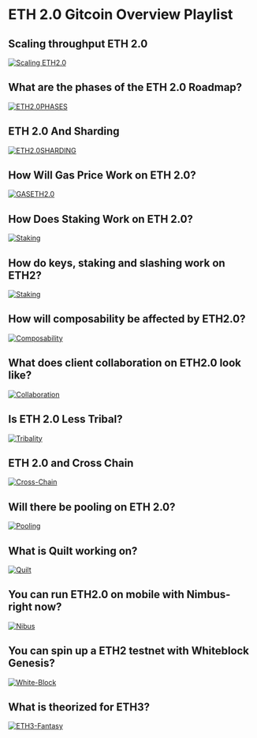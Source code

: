 # **ETH 2.0 Gitcoin Overview Playlist**

## **Scaling throughput ETH 2.0**
[![Scaling ETH2.0](http://i3.ytimg.com/vi/td750o3xf8k/maxresdefault.jpg)](https://youtu.be/td750o3xf8k?list=PLvTrX8LNPbPkOOTmVqjljLs2vk5-YZwLG)

## **What are the phases of the ETH 2.0 Roadmap?**
[![ETH2.0PHASES](http://i3.ytimg.com/vi/vsUUE2PKeqM/maxresdefault.jpg)](https://www.youtube.com/watch?v=vsUUE2PKeqM&list=PLvTrX8LNPbPkOOTmVqjljLs2vk5-YZwLG&index=2s)

## **ETH 2.0 And Sharding**
[![ETH2.0SHARDING](http://i3.ytimg.com/vi/jRMIa07cfec/maxresdefault.jpg)](youtube.com/watch?v=jRMIa07cfec&list=PLvTrX8LNPbPkOOTmVqjljLs2vk5-YZwLG&index=3)

## **How Will Gas Price Work on ETH 2.0?**
[![GASETH2.0](http://i3.ytimg.com/vi/HrkYDhZCnec/maxresdefault.jpg)](https://www.youtube.com/watch?v=HrkYDhZCnec&list=PLvTrX8LNPbPkOOTmVqjljLs2vk5-YZwLG&index=4)

## **How Does Staking Work on ETH 2.0?**
[![Staking](http://i3.ytimg.com/vi/WerlaH3FTIA/maxresdefault.jpg)](https://www.youtube.com/watch?v=WerlaH3FTIA&list=PLvTrX8LNPbPkOOTmVqjljLs2vk5-YZwLG&index=5)

## **How do keys, staking and slashing work on ETH2?**

[![Staking](http://i3.ytimg.com/vi/0HC7K1X4FRk/maxresdefault.jpg)](https://www.youtube.com/watch?v=0HC7K1X4FRk&list=PLvTrX8LNPbPkOOTmVqjljLs2vk5-YZwLG&index=6)

## **How will composability be affected by ETH2.0?**

[![Composability](http://i3.ytimg.com/vi/oxzxvr2BM2A/maxresdefault.jpg)](https://www.youtube.com/watch?v=oxzxvr2BM2A&list=PLvTrX8LNPbPkOOTmVqjljLs2vk5-YZwLG&index=7)

## **What does client collaboration on ETH2.0 look like?**

[![Collaboration](http://i3.ytimg.com/vi/CZPj9yGxJrc/maxresdefault.jpg)](https://www.youtube.com/watch?v=CZPj9yGxJrc&list=PLvTrX8LNPbPkOOTmVqjljLs2vk5-YZwLG&index=8)

## **Is ETH 2.0 Less Tribal?**

[![Tribality](http://i3.ytimg.com/vi/g6A51PomplE/maxresdefault.jpg)](https://www.youtube.com/watch?v=g6A51PomplE&list=PLvTrX8LNPbPkOOTmVqjljLs2vk5-YZwLG&index=9)

## **ETH 2.0 and Cross Chain**

[![Cross-Chain](http://i3.ytimg.com/vi/j0zYpv-a8CA/maxresdefault.jpg)](https://www.youtube.com/watch?v=j0zYpv-a8CA&list=PLvTrX8LNPbPkOOTmVqjljLs2vk5-YZwLG&index=10)

## **Will there be pooling on ETH 2.0?**

[![Pooling](http://i3.ytimg.com/vi/mo0dJmkHWsI/maxresdefault.jpg)](https://www.youtube.com/watch?v=mo0dJmkHWsI&list=PLvTrX8LNPbPkOOTmVqjljLs2vk5-YZwLG&index=11)

## **What is Quilt working on?**

[![Quilt](http://i3.ytimg.com/vi/ww382eCQgOs/maxresdefault.jpg)](https://www.youtube.com/watch?v=ww382eCQgOs&list=PLvTrX8LNPbPkOOTmVqjljLs2vk5-YZwLG&index=12)

## **You can run ETH2.0 on mobile with Nimbus- right now?**

[![Nibus](http://i3.ytimg.com/vi/wEy_naqn594/maxresdefault.jpg)](https://www.youtube.com/watch?v=wEy_naqn594&list=PLvTrX8LNPbPkOOTmVqjljLs2vk5-YZwLG&index=13)

## **You can spin up a ETH2 testnet with Whiteblock Genesis?**

[![White-Block](http://i3.ytimg.com/vi/trQVbBmHjqI/maxresdefault.jpg)](https://www.youtube.com/watch?v=trQVbBmHjqI&list=PLvTrX8LNPbPkOOTmVqjljLs2vk5-YZwLG&index=14)

## **What is theorized for ETH3?**

[![ETH3-Fantasy](http://i3.ytimg.com/vi/hxgIo4UGBIw/maxresdefault.jpg)](https://www.youtube.com/watch?v=hxgIo4UGBIw&list=PLvTrX8LNPbPkOOTmVqjljLs2vk5-YZwLG&index=15)
